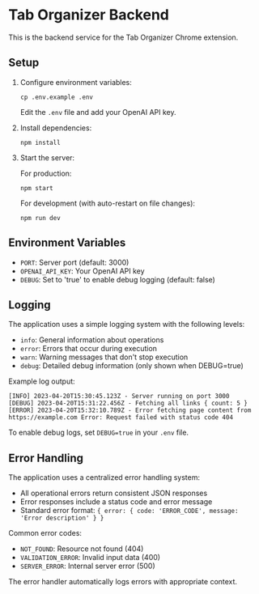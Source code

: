 # Tab Organizer Backend

This is the backend service for the Tab Organizer Chrome extension.

## Setup

1. Configure environment variables:
   
   ```
   cp .env.example .env
   ```
   
   Edit the `.env` file and add your OpenAI API key.

2. Install dependencies:
   
   ```
   npm install
   ```

3. Start the server:
   
   For production:
   ```
   npm start
   ```
   
   For development (with auto-restart on file changes):
   ```
   npm run dev
   ```

## Environment Variables

- `PORT`: Server port (default: 3000)
- `OPENAI_API_KEY`: Your OpenAI API key
- `DEBUG`: Set to 'true' to enable debug logging (default: false)

## Logging

The application uses a simple logging system with the following levels:

- `info`: General information about operations
- `error`: Errors that occur during execution
- `warn`: Warning messages that don't stop execution
- `debug`: Detailed debug information (only shown when DEBUG=true)

Example log output:

```
[INFO] 2023-04-20T15:30:45.123Z - Server running on port 3000
[DEBUG] 2023-04-20T15:31:22.456Z - Fetching all links { count: 5 }
[ERROR] 2023-04-20T15:32:10.789Z - Error fetching page content from https://example.com Error: Request failed with status code 404
```

To enable debug logs, set `DEBUG=true` in your `.env` file.

## Error Handling

The application uses a centralized error handling system:

- All operational errors return consistent JSON responses
- Error responses include a status code and error message
- Standard error format: `{ error: { code: 'ERROR_CODE', message: 'Error description' } }`

Common error codes:
- `NOT_FOUND`: Resource not found (404)
- `VALIDATION_ERROR`: Invalid input data (400)
- `SERVER_ERROR`: Internal server error (500)

The error handler automatically logs errors with appropriate context. 